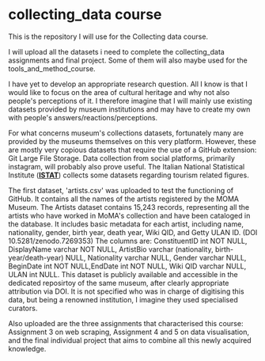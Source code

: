 # collecting_data course

This is the repository I will use for the Collecting data course.

I will upload all the datasets i need to complete the collecting_data assignments and final project. Some of them will also maybe used for the tools_and_method_course.

I have yet to develop an appropriate research question. All I know is that I would like to focus on the area of cultural heritage and why not also people's perceptions of it. I therefore imagine that I will mainly use existing datasets provided by museum institutions and may have to create my own with people's answers/reactions/perceptions.

For what concerns museum's collections datasets, fortunately many are provided by the museums themselves on this very platform. However, these are mostly very copious datasets that require the use of a GitHub extension: Git Large File Storage. Data collection from social platforms, primarily instagram, will probably also prove useful. The Italian National Statistical Institute (__[ISTAT](https://www.istat.it/it/dati-analisi-e-prodotti/banche-dati/statbase)__) collects some datasets regarding tourism related figures. 

The first dataset, 'artists.csv' was uploaded to test the functioning of GitHub. It contains all the names of the artists registered by the MOMA Museum. The Artists dataset contains 15,243 records, representing all the artists who have worked in MoMA's collection and have been cataloged in the database. It includes basic metadata for each artist, including name, nationality, gender, birth year, death year, Wiki QID, and Getty ULAN ID. (DOI 10.5281/zenodo.7269353) The columns are: ConstituentID int NOT NULL, DisplayName varchar NOT NULL, ArtistBio varchar (nationality, birth-year/death-year) NULL, Nationality varchar NULL, Gender varchar NULL, BeginDate int NOT NULL,EndDate int NOT NULL, Wiki QID varchar NULL, ULAN int NULL. 
This dataset is publicly available and accessible in the dedicated reposirtoy of the same museum, after clearly appropriate attribution via DOI. It is not specified who was in charge of digitising this data, but being a renowned institution, I imagine they used specialised curators.

Also uploaded are the three assignments that characterised this course: Assignment 3 on web scraping, Assignment 4 and 5 on data visualisation, and the final individual project that aims to combine all this newly acquired knowledge. 
